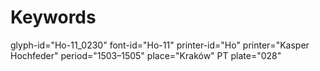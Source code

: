 # Keywords
glyph-id="Ho-11_0230"
font-id="Ho-11"
printer-id="Ho"
printer="Kasper Hochfeder"
period="1503–1505"
place="Kraków"
PT plate="028"
